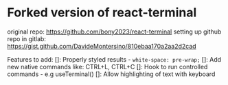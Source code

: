 # Forked version of react-terminal

original repo: https://github.com/bony2023/react-terminal
setting up github repo in gitlab: https://gist.github.com/DavideMontersino/810ebaa170a2aa2d2cad

Features to add:
[]: Properly styled results - `white-space: pre-wrap;`
[]: Add new native commands like: CTRL+L, CTRL+C
[]: Hook to run controlled commands - e.g useTerminal()
[]: Allow highlighting of text with keyboard
